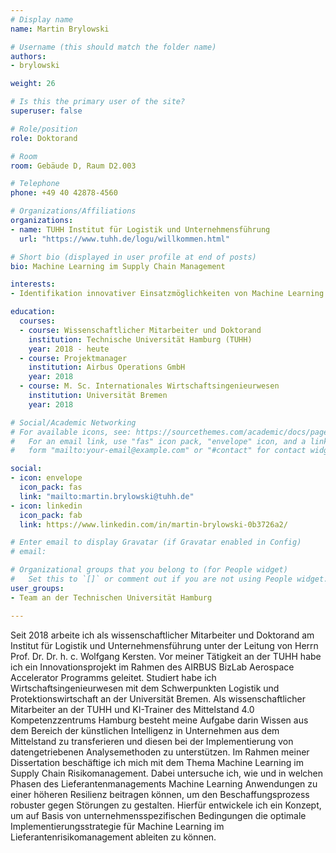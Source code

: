 ```yaml
---
# Display name
name: Martin Brylowski

# Username (this should match the folder name)
authors:
- brylowski

weight: 26

# Is this the primary user of the site?
superuser: false

# Role/position
role: Doktorand

# Room
room: Gebäude D, Raum D2.003

# Telephone
phone: +49 40 42878-4560

# Organizations/Affiliations
organizations:
- name: TUHH Institut für Logistik und Unternehmensführung
  url: "https://www.tuhh.de/logu/willkommen.html"

# Short bio (displayed in user profile at end of posts)
bio: Machine Learning im Supply Chain Management

interests:
- Identifikation innovativer Einsatzmöglichkeiten von Machine Learning im Supply Chain Management

education:
  courses:
  - course: Wissenschaftlicher Mitarbeiter und Doktorand 
    institution: Technische Universität Hamburg (TUHH)
    year: 2018 - heute
  - course: Projektmanager
    institution: Airbus Operations GmbH
    year: 2018
  - course: M. Sc. Internationales Wirtschaftsingenieurwesen
    institution: Universität Bremen
    year: 2018

# Social/Academic Networking
# For available icons, see: https://sourcethemes.com/academic/docs/page-builder/#icons
#   For an email link, use "fas" icon pack, "envelope" icon, and a link in the
#   form "mailto:your-email@example.com" or "#contact" for contact widget.

social:
- icon: envelope
  icon_pack: fas
  link: "mailto:martin.brylowski@tuhh.de"
- icon: linkedin
  icon_pack: fab
  link: https://www.linkedin.com/in/martin-brylowski-0b3726a2/

# Enter email to display Gravatar (if Gravatar enabled in Config)
# email: 

# Organizational groups that you belong to (for People widget)
#   Set this to `[]` or comment out if you are not using People widget.
user_groups:
- Team an der Technischen Universität Hamburg

---
```

Seit 2018 arbeite ich als wissenschaftlicher Mitarbeiter und Doktorand am Institut für Logistik und Unternehmensführung unter der Leitung von Herrn Prof. Dr. Dr. h. c. Wolfgang Kersten. Vor meiner Tätigkeit an der TUHH habe ich ein Innovationsprojekt im Rahmen des AIRBUS BizLab Aerospace Accelerator Programms geleitet. Studiert habe ich Wirtschaftsingenieurwesen mit dem Schwerpunkten Logistik und Protektionswirtschaft an der Universität Bremen. Als wissenschaftlicher Mitarbeiter an der TUHH und KI-Trainer des Mittelstand 4.0 Kompetenzzentrums Hamburg besteht meine Aufgabe darin Wissen aus dem Bereich der künstlichen Intelligenz in Unternehmen aus dem Mittelstand zu transferieren und diesen bei der Implementierung von datengetriebenen Analysemethoden zu unterstützen. Im Rahmen meiner Dissertation beschäftige ich mich mit dem Thema Machine Learning im Supply Chain Risikomanagement. Dabei untersuche ich, wie und in welchen Phasen des Lieferantenmanagements Machine Learning Anwendungen zu einer höheren Resilienz beitragen können, um den Beschaffungsprozess robuster gegen Störungen zu gestalten. Hierfür entwickele ich ein Konzept, um auf Basis von unternehmensspezifischen Bedingungen die optimale Implementierungsstrategie für Machine Learning im Lieferantenrisikomanagement ableiten zu können.
